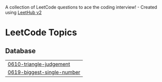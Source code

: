 A collection of LeetCode questions to ace the coding interview! - Created using [LeetHub v2](https://github.com/arunbhardwaj/LeetHub-2.0)
<!---LeetCode Topics Start-->
# LeetCode Topics
## Database
|  |
| ------- |
| [0610-triangle-judgement](https://github.com/Pandiselvam400/LeetCode/tree/master/0610-triangle-judgement) |
| [0619-biggest-single-number](https://github.com/Pandiselvam400/LeetCode/tree/master/0619-biggest-single-number) |
<!---LeetCode Topics End-->
